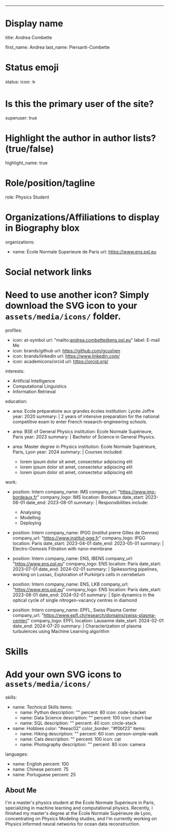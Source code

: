 ---

# Display name

title: Andrea Combette

first_name: Andrea
last_name: Piersanti-Combette

# Status emoji

status:
icon: ☕️

# Is this the primary user of the site?

superuser: true

# Highlight the author in author lists? (true/false)

highlight_name: true

# Role/position/tagline

role: Physics Student

# Organizations/Affiliations to display in Biography blox

organizations:

- name: École Normale Superieure de Paris
  url: https://www.ens.psl.eu

# Social network links

# Need to use another icon? Simply download the SVG icon to your `assets/media/icons/` folder.

profiles:

- icon: at-symbol
  url: "mailto:andrea.combette@ens.psl.eu"
  label: E-mail Me
- icon: brands/github
  url: https://github.com/gcushen
- icon: brands/linkedin
  url: https://www.linkedin.com/
- icon: academicons/orcid
  url: https://orcid.org/

interests:

- Artificial Intelligence
- Computational Linguistics
- Information Retrieval

education:

- area: Ecole préparatoire aux grandes écoles
  institution: Lycée Joffre
  year: 2020
  summary: |
  2 years of intensive preparation for the national competitive exam to enter French research-engineering schools.
- area: BSE of General Physics
  institution: Ecole Normale Supérieure, Paris
  year: 2023
  summary: |
  Bachelor of Science in General Physics.

- area: Master degree in Physics
  institution: Ecole Normale Supérieure, Paris, Lyon
  year: 2024
  summary: |
  Courses included:
  - lorem ipsum dolor sit amet, consectetur adipiscing elit
  - lorem ipsum dolor sit amet, consectetur adipiscing elit
  - lorem ipsum dolor sit amet, consectetur adipiscing elit

work:

- position: Intern
  company_name: IMS
  company_url: "https://www.ims-bordeaux.fr"
  company_logo: IMS
  location: Bordeaux
  date_start: 2023-06-01
  date_end: 2023-08-01
  summary: |
  Responsibilities include:
  - Analysing
  - Modelling
  - Deploying
- position: Intern
  company_name: IPGG (institut pierre Gilles de Gennes)
  company_url: "https://www.institut-pgg.fr"
  company_logo: IPGG
  location: Paris
  date_start: 2023-04-01
  date_end: 2023-05-01
  summary: |
  Electro-Osmosis Filtration with nano-membrane

- position: Intern
  company_name: ENS, IBENS
  company_url: "https://www.ens.psl.eu"
  company_logo: ENS
  location: Paris
  date_start: 2023-07-01
  date_end: 2024-02-01
  summary: |
  Spikesorting pipelines, working on Lussac, Exploration of Purkinje’s cells in cerrebelum

- position: Intern
  company_name: ENS, LKB
  company_url: "https://www.ens.psl.eu"
  company_logo: ENS
  location: Paris
  date_start: 2023-08-01
  date_end: 2024-02-01
  summary: |
  Spin dynamics in the optical cycle of single nitrogen-vacancy centres in diamond

- position: Intern
  company_name: EPFL, Swiss Plasma Center
  company_url: "https://www.epfl.ch/research/domains/swiss-plasma-center/"
  company_logo: EPFL
  location: Lausanne
  date_start: 2024-02-01
  date_end: 2024-07-20
  summary: |
  Characterization of plasma turbulences using Machine Learning algorithm

# Skills

# Add your own SVG icons to `assets/media/icons/`

skills:

- name: Technical Skills
  items:
  - name: Python
    description: ""
    percent: 80
    icon: code-bracket
  - name: Data Science
    description: ""
    percent: 100
    icon: chart-bar
  - name: SQL
    description: ""
    percent: 40
    icon: circle-stack
- name: Hobbies
  color: "#eeac02"
  color_border: "#f0bf23"
  items:
  - name: Hiking
    description: ""
    percent: 60
    icon: person-simple-walk
  - name: Cats
    description: ""
    percent: 100
    icon: cat
  - name: Photography
    description: ""
    percent: 80
    icon: camera

languages:

- name: English
  percent: 100
- name: Chinese
  percent: 75
- name: Portuguese
  percent: 25

## About Me

I'm a master's physics student at the École Normale Supérieure in Paris, specializing in machine learning and computational physics. Recently, I finished my master's degree at the École Normale Supérieure de Lyon, concentrating on Physics Modeling studies, and I'm currently working on Physics informed neural networks for ocean data reconstruction.
